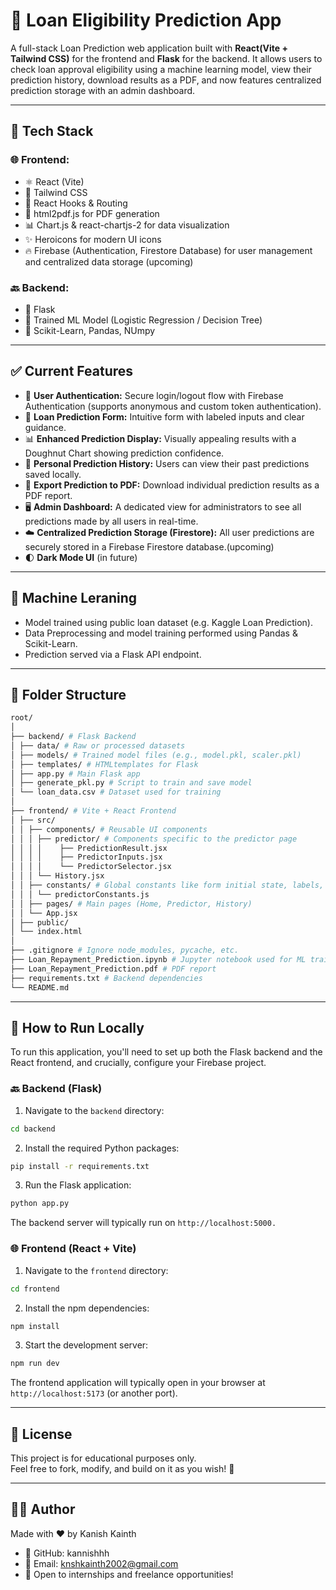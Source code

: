 # 🏦 Loan Eligibility Prediction App

A full-stack Loan Prediction web application built with **React(Vite + Tailwind CSS)** for the frontend and **Flask** for the backend. It allows users to check loan approval eligibility using a machine learning model, view their prediction history, download results as a PDF, and now features centralized prediction storage with an admin dashboard.

---

## 🔧 Tech Stack

### 🌐 Frontend:

- ⚛️ React (Vite)
- 🎨 Tailwind CSS
- 🧠 React Hooks & Routing
- 📄 html2pdf.js for PDF generation
- 📊 Chart.js & react-chartjs-2 for data visualization
- ✨ Heroicons for modern UI icons
- 🔥 Firebase (Authentication, Firestore Database) for user management and centralized data storage (upcoming)

### 🔙 Backend:

- 🐍 Flask
- 🔮 Trained ML Model (Logistic Regression / Decision Tree)
- 🧪 Scikit-Learn, Pandas, NUmpy

---

## ✅ Current Features

- 🔐 **User Authentication:** Secure login/logout flow with Firebase Authentication (supports anonymous and custom token authentication).
- 📝 **Loan Prediction Form:** Intuitive form with labeled inputs and clear guidance.
- 📊 **Enhanced Prediction Display:** Visually appealing results with a Doughnut Chart showing prediction confidence.
- 📂 **Personal Prediction History:** Users can view their past predictions saved locally.
- 📄 **Export Prediction to PDF:** Download individual prediction results as a PDF report.
- 🖥️ **Admin Dashboard:** A dedicated view for administrators to see all predictions made by all users in real-time.
- ☁️ **Centralized Prediction Storage (Firestore):** All user predictions are securely stored in a Firebase Firestore database.(upcoming)
- 🌓 **Dark Mode UI** (in future)

---

## 🧠 Machine Leraning

- Model trained using public loan dataset (e.g. Kaggle Loan Prediction).
- Data Preprocessing and model training performed using Pandas & Scikit-Learn.
- Prediction served via a Flask API endpoint.

---

## 📁 Folder Structure

```bash
root/
│
├── backend/ # Flask Backend
│ ├── data/ # Raw or processed datasets
│ ├── models/ # Trained model files (e.g., model.pkl, scaler.pkl)
│ ├── templates/ # HTMLtemplates for Flask
│ ├── app.py # Main Flask app
│ ├── generate_pkl.py # Script to train and save model
│ └── loan_data.csv # Dataset used for training
│
├── frontend/ # Vite + React Frontend
│ ├── src/
│ │ ├── components/ # Reusable UI components
│ │ │ ├── predictor/ # Components specific to the predictor page
│ │ │ │    ├── PredictionResult.jsx
│ │ │ │    ├── PredictorInputs.jsx
│ │ │ │    └── PredictorSelector.jsx
│ │ │ └── History.jsx
│ │ ├── constants/ # Global constants like form initial state, labels, icons
│ │ │ └── predictorConstants.js
│ │ ├── pages/ # Main pages (Home, Predictor, History)
│ │ └── App.jsx
│ ├── public/
│ └── index.html
│
├── .gitignore # Ignore node_modules, pycache, etc.
├── Loan_Repayment_Prediction.ipynb # Jupyter notebook used for ML training
├── Loan_Repayment_Prediction.pdf # PDF report
├── requirements.txt # Backend dependencies
└── README.md
```

---

## 🚀 How to Run Locally

To run this application, you'll need to set up both the Flask backend and the React frontend, and crucially, configure your Firebase project.

### 🔙 Backend (Flask)

1. Navigate to the `backend` directory:

```bash
cd backend
```

2. Install the required Python packages:

```bash
pip install -r requirements.txt
```

3. Run the Flask application:

```bash
python app.py
```

The backend server will typically run on `http://localhost:5000.`

### 🌐 Frontend (React + Vite)

1. Navigate to the `frontend` directory:

```bash
cd frontend
```

2. Install the npm dependencies:

```bash
npm install
```

3. Start the development server:

```bash
npm run dev
```

The frontend application will typically open in your browser at `http://localhost:5173` (or another port).

---

## 📜 License

This project is for educational purposes only.\
Feel free to fork, modify, and build on it as you wish! 🙌

---

## 🙋‍♂️ Author

Made with ❤️ by Kanish Kainth

- 🔗 GitHub: kannishhh
- 📧 Email: knshkainth2002@gmail.com
- 💼 Open to internships and freelance opportunities!
